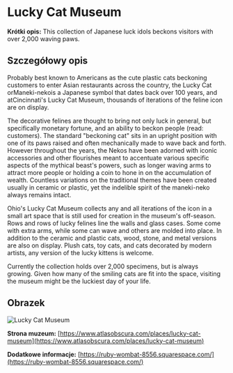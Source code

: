 # Lucky Cat Museum

**Krótki opis:**
This collection of Japanese luck idols beckons visitors with over 2,000 waving paws.

## Szczegółowy opis

Probably best known to Americans as the cute plastic cats beckoning customers to enter Asian restaurants across the country, the Lucky Cat orManeki-nekois a Japanese symbol that dates back over 100 years, and atCincinnati's Lucky Cat Museum, thousands of iterations of the feline icon are on display.

The decorative felines are thought to bring not only luck in general, but specifically monetary fortune, and an ability to beckon people (read: customers). The standard "beckoning cat" sits in an upright position with one of its paws raised and often mechanically made to wave back and forth. However throughout the years, the Nekos have been adorned with iconic accessories and other flourishes meant to accentuate various specific aspects of the mythical beast's powers, such as longer waving arms to attract more people or holding a coin to hone in on the accumulation of wealth. Countless variations on the traditional themes have been created usually in ceramic or plastic, yet the indelible spirit of the maneki-neko always remains intact.

Ohio's Lucky Cat Museum collects any and all iterations of the icon in a small art space that is still used for creation in the museum's off-season. Rows and rows of lucky felines line the walls and glass cases. Some come with extra arms, while some can wave and others are molded into place. In addition to the ceramic and plastic cats, wood, stone, and metal versions are also on display. Plush cats, toy cats, and cats decorated by modern artists, any version of the lucky kittens is welcome.

Currently the collection holds over 2,000 specimens, but is always growing. Given how many of the smiling cats are fit into the space, visiting the museum might be the luckiest day of your life.

## Obrazek

![Lucky Cat Museum](https://ghosty-production.s3.amazonaws.com/fotospot_spots/Ohios-Lucky-Cat-Museum-Fotospot_700a756779da91a622fe4216226a2684/large.jpg)

**Strona muzeum:** [https://www.atlasobscura.com/places/lucky-cat-museum](https://www.atlasobscura.com/places/lucky-cat-museum)

**Dodatkowe informacje:** [https://ruby-wombat-8556.squarespace.com/](https://ruby-wombat-8556.squarespace.com/)

